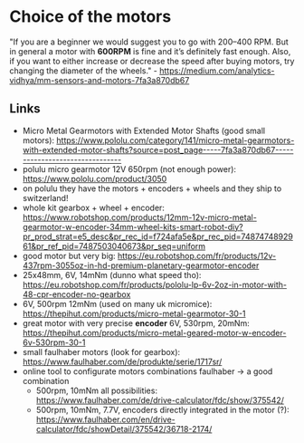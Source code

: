 # Choice of the motors

"If you are a beginner we would suggest you to go with 200–400 RPM. But in general a motor with **600RPM** is fine and it’s definitely fast enough. Also, if you want to either increase or decrease the speed after buying motors, try changing the diameter of the wheels." - https://medium.com/analytics-vidhya/mm-sensors-and-motors-7fa3a870db67

## Links

- Micro Metal Gearmotors with Extended Motor Shafts (good small motors): https://www.pololu.com/category/141/micro-metal-gearmotors-with-extended-motor-shafts?source=post_page-----7fa3a870db67--------------------------------
- polulu micro gearmotor 12V 650rpm (not enough power): https://www.pololu.com/product/3050
- on polulu they have the motors + encoders + wheels and they ship to switzerland!
- whole kit gearbox + wheel + encoder: https://www.robotshop.com/products/12mm-12v-micro-metal-gearmotor-w-encoder-34mm-wheel-kits-smart-robot-diy?pr_prod_strat=e5_desc&pr_rec_id=f724afa5e&pr_rec_pid=7487474892961&pr_ref_pid=7487503040673&pr_seq=uniform
- good motor but very big: https://eu.robotshop.com/fr/products/12v-437rpm-3055oz-in-hd-premium-planetary-gearmotor-encoder
- 25x48mm, 6V, 14mNm (dunno what speed tho): https://eu.robotshop.com/fr/products/pololu-lp-6v-2oz-in-motor-with-48-cpr-encoder-no-gearbox
- 6V, 500rpm 12mNm (used on many uk micromice): https://thepihut.com/products/micro-metal-gearmotor-30-1
- great motor with very precise **encoder** 6V, 530rpm, 20mNm: https://thepihut.com/products/micro-metal-geared-motor-w-encoder-6v-530rpm-30-1
- small faulhaber motors (look for gearbox): https://www.faulhaber.com/de/produkte/serie/1717sr/
- online tool to configurate motors combinations faulhaber -> a good combination
  - 500rpm, 10mNm all possibilities: https://www.faulhaber.com/de/drive-calculator/fdc/show/375542/
  - 500rpm, 10mNm, 7.7V, encoders directly integrated in the motor (?): https://www.faulhaber.com/en/drive-calculator/fdc/showDetail/375542/36718-2174/
